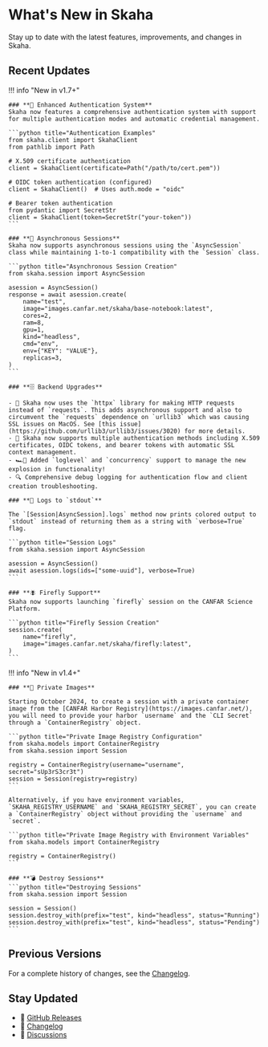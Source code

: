 # What's New in Skaha

Stay up to date with the latest features, improvements, and changes in Skaha.

## Recent Updates

!!! info "New in v1.7+"

    ### **🔐 Enhanced Authentication System**
    Skaha now features a comprehensive authentication system with support for multiple authentication modes and automatic credential management.

    ```python title="Authentication Examples"
    from skaha.client import SkahaClient
    from pathlib import Path

    # X.509 certificate authentication
    client = SkahaClient(certificate=Path("/path/to/cert.pem"))

    # OIDC token authentication (configured)
    client = SkahaClient()  # Uses auth.mode = "oidc"

    # Bearer token authentication
    from pydantic import SecretStr
    client = SkahaClient(token=SecretStr("your-token"))
    ```

    ### **🚀 Asynchronous Sessions**
    Skaha now supports asynchronous sessions using the `AsyncSession` class while maintaining 1-to-1 compatibility with the `Session` class.

    ```python title="Asynchronous Session Creation"
    from skaha.session import AsyncSession

    asession = AsyncSession()
    response = await asession.create(
        name="test",
        image="images.canfar.net/skaha/base-notebook:latest",
        cores=2,
        ram=8,
        gpu=1,
        kind="headless",
        cmd="env",
        env={"KEY": "VALUE"},
        replicas=3,
    )
    ```

    ### **🗄️ Backend Upgrades**

    - 📡 Skaha now uses the `httpx` library for making HTTP requests instead of `requests`. This adds asynchronous support and also to circumvent the `requests` dependence on `urllib3` which was causing SSL issues on MacOS. See [this issue](https://github.com/urllib3/urllib3/issues/3020) for more details.
    - 🔑 Skaha now supports multiple authentication methods including X.509 certificates, OIDC tokens, and bearer tokens with automatic SSL context management.
    - 🏎️💨 Added `loglevel` and `concurrency` support to manage the new explosion in functionality!
    - 🔍 Comprehensive debug logging for authentication flow and client creation troubleshooting.

    ### **🧾 Logs to `stdout`**

    The `[Session|AsyncSession].logs` method now prints colored output to `stdout` instead of returning them as a string with `verbose=True` flag.

    ```python title="Session Logs"
    from skaha.session import AsyncSession

    asession = AsyncSession()
    await asession.logs(ids=["some-uuid"], verbose=True)
    ```

    ### **🪰 Firefly Support**
    Skaha now supports launching `firefly` session on the CANFAR Science Platform.

    ```python title="Firefly Session Creation"
    session.create(
        name="firefly",
        image="images.canfar.net/skaha/firefly:latest",
    )
    ```

!!! info "New in v1.4+"

    ### **🔐 Private Images**

    Starting October 2024, to create a session with a private container image from the [CANFAR Harbor Registry](https://images.canfar.net/), you will need to provide your harbor `username` and the `CLI Secret` through a `ContainerRegistry` object.

    ```python title="Private Image Registry Configuration"
    from skaha.models import ContainerRegistry
    from skaha.session import Session

    registry = ContainerRegistry(username="username", secret="sUp3rS3cr3t")
    session = Session(registry=registry)
    ```

    Alternatively, if you have environment variables, `SKAHA_REGISTRY_USERNAME` and `SKAHA_REGISTRY_SECRET`, you can create a `ContainerRegistry` object without providing the `username` and `secret`.

    ```python title="Private Image Registry with Environment Variables"
    from skaha.models import ContainerRegistry

    registry = ContainerRegistry()
    ```

    ### **💣 Destroy Sessions**
    ```python title="Destroying Sessions"
    from skaha.session import Session

    session = Session()
    session.destroy_with(prefix="test", kind="headless", status="Running")
    session.destroy_with(prefix="test", kind="headless", status="Pending")
    ```

## Previous Versions

For a complete history of changes, see the [Changelog](changelog.md).

## Stay Updated

- 📢 [GitHub Releases](https://github.com/shinybrar/skaha/releases)
- 📝 [Changelog](changelog.md)
- 💬 [Discussions](https://github.com/shinybrar/skaha/discussions)
